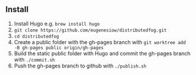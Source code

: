 ## Install

1. Install Hugo e.g. `brew install hugo`
2. `git clone https://github.com/eugenesiow/distributedfog.git`
3. `cd distributedfog`
4. Create a public folder with the gh-pages branch with `git worktree add -B gh-pages public origin/gh-pages`
5. Build the static public folder with Hugo and commit the gh-pages branch with `./commit.sh`
6. Push the gh-pages branch to github with `./publish.sh`
